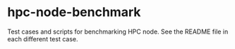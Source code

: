 # hpc-node-benchmark
Test cases and scripts for benchmarking HPC node. See the README file in each different test case.
